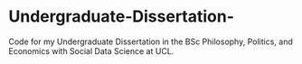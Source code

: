 # Undergraduate-Dissertation-
Code for my Undergraduate Dissertation in the BSc Philosophy, Politics, and Economics with Social Data Science at UCL.
